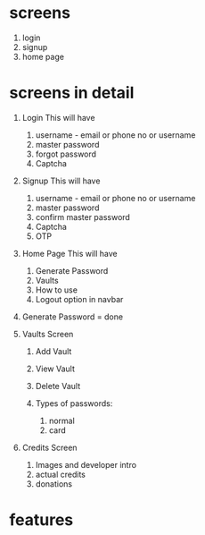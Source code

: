 # screens

1. login
2. signup
3. home page

# screens in detail

1. Login
This will have 
    1. username - email or phone no or username
    2. master password
    3. forgot password
    4. Captcha
2. Signup
This will have
    1. username - email or phone no or username
    2. master password
    3. confirm master password
    4. Captcha
    5. OTP

3. Home Page
This will have
    1. Generate Password
    2. Vaults
    3. How to use
    4. Logout option in navbar

4. Generate Password = done

5. Vaults Screen
    1. Add Vault
    2. View Vault
    3. Delete Vault

    6. Types of passwords: 
        1. normal
        2. card

7. Credits Screen 
    1. Images and developer intro
    2. actual credits
    3. donations

# features
